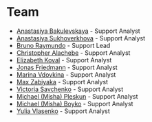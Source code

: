# Team

- [Anastasiya Bakulevskaya](https://open.rocket.chat/direct/Anastasiya_Bakulevskaya) - Support Analyst
- [Anastasiya Sukhoverkhova](https://open.rocket.chat/direct/) - Support Analyst
- [Bruno Raymundo](https://open.rocket.chat/direct/bruno.raymundo) - Support Lead
- [Christopher Alachebe](https://open.rocket.chat/direct/christopher-) - Support Analyst
- [Elizabeth Koval](https://open.rocket.chat/direct/elizabeth) - Support Analyst
- [Jonas Friedmann](https://open.rocket.chat/direct/frdmn) - Support Analyst
- [Marina Vdovkina](https://open.rocket.chat/direct/mary_wow) - Support Analyst
- [Max Zabiyaka](https://open.rocket.chat/direct/mzabiyaka) - Support Analyst
- [Victoria Savchenko](https://open.rocket.chat/direct/victoria_wow) - Support Analyst
- [Michael (Misha) Pleskun](https://open.rocket.chat/direct/michael_salvatore) - Support Analyst
- [Michael (Misha) Boyko](https://open.rocket.chat/direct/steven-18) - Support Analyst
- [Yulia Vlasenko](https://open.rocket.chat/direct/lia-wow) - Support Analyst

